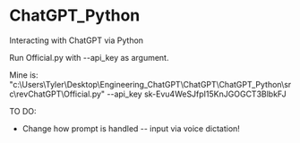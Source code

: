 # ChatGPT_Python
 Interacting with ChatGPT via Python


Run Official.py with --api_key as argument.

Mine is: "c:\Users\Tyler\Desktop\Engineering\_ChatGPT\ChatGPT\ChatGPT_Python\src\revChatGPT\Official.py" --api_key sk-Evu4WeSJfpI15KnJGOGCT3BlbkFJ


TO DO:

- Change how prompt is handled -- input via voice dictation!